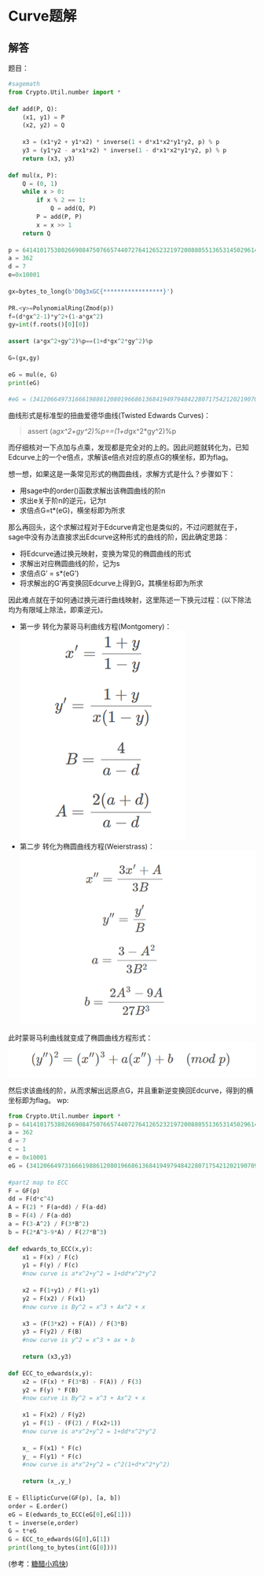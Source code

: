 # Curve题解
## 解答
题目：
```python
#sagemath
from Crypto.Util.number import *

def add(P, Q):
    (x1, y1) = P
    (x2, y2) = Q

    x3 = (x1*y2 + y1*x2) * inverse(1 + d*x1*x2*y1*y2, p) % p
    y3 = (y1*y2 - a*x1*x2) * inverse(1 - d*x1*x2*y1*y2, p) % p
    return (x3, y3)

def mul(x, P):
    Q = (0, 1)
    while x > 0:
        if x % 2 == 1:
            Q = add(Q, P)
        P = add(P, P)
        x = x >> 1
    return Q

p = 64141017538026690847507665744072764126523219720088055136531450296140542176327
a = 362
d = 7
e=0x10001

gx=bytes_to_long(b'D0g3xGC{*****************}')

PR.<y>=PolynomialRing(Zmod(p))
f=(d*gx^2-1)*y^2+(1-a*gx^2)
gy=int(f.roots()[0][0])

assert (a*gx^2+gy^2)%p==(1+d*gx^2*gy^2)%p

G=(gx,gy)

eG = mul(e, G)
print(eG)

#eG = (34120664973166619886120801966861368419497948422807175421202190709822232354059, 11301243831592615312624457443883283529467532390028216735072818875052648928463)
```

曲线形式是标准型的扭曲爱德华曲线(Twisted Edwards Curves)：
> assert (a*gx^2+gy^2)%p==(1+d*gx^2*gy^2)%p

而仔细核对一下点加与点乘，发现都是完全对的上的。因此问题就转化为，已知Edcurve上的一个e倍点，求解该e倍点对应的原点G的横坐标，即为flag。

想一想，如果这是一条常见形式的椭圆曲线，求解方式是什么？步骤如下：
- 用sage中的order()函数求解出该椭圆曲线的阶n
- 求出e关于阶n的逆元，记为t
- 求倍点G=t*(eG)，横坐标即为所求

那么再回头，这个求解过程对于Edcurve肯定也是类似的，不过问题就在于，sage中没有办法直接求出Edcurve这种形式的曲线的阶，因此确定思路：
- 将Edcurve通过换元映射，变换为常见的椭圆曲线的形式
- 求解出对应椭圆曲线的阶，记为s
- 求倍点G’ = s*(eG’)
- 将求解出的G’再变换回Edcurve上得到G，其横坐标即为所求

因此难点就在于如何通过换元进行曲线映射，这里陈述一下换元过程：(以下除法均为有限域上除法，即乘逆元)。
- 第一步 转化为蒙哥马利曲线方程(Montgomery)：
![alt text](images/image1.png)
- 第二步 转化为椭圆曲线方程(Weierstrass)：
![alt text](images/image2.png)

此时蒙哥马利曲线就变成了椭圆曲线方程形式：
![alt text](images/image3.png)

然后求该曲线的阶，从而求解出远原点G，并且重新逆变换回Edcurve，得到的横坐标即为flag。
wp:
```python
from Crypto.Util.number import *
p = 64141017538026690847507665744072764126523219720088055136531450296140542176327
a = 362
d = 7
c = 1
e = 0x10001
eG = (34120664973166619886120801966861368419497948422807175421202190709822232354059, 11301243831592615312624457443883283529467532390028216735072818875052648928463)

#part2 map to ECC
F = GF(p)
dd = F(d*c^4)
A = F(2) * F(a+dd) / F(a-dd)
B = F(4) / F(a-dd)
a = F(3-A^2) / F(3*B^2)
b = F(2*A^3-9*A) / F(27*B^3)

def edwards_to_ECC(x,y):
    x1 = F(x) / F(c)
    y1 = F(y) / F(c)
    #now curve is a*x^2+y^2 = 1+dd*x^2*y^2

    x2 = F(1+y1) / F(1-y1)
    y2 = F(x2) / F(x1)
    #now curve is By^2 = x^3 + Ax^2 + x

    x3 = (F(3*x2) + F(A)) / F(3*B)
    y3 = F(y2) / F(B)
    #now curve is y^2 = x^3 + ax + b

    return (x3,y3)
 
def ECC_to_edwards(x,y):
    x2 = (F(x) * F(3*B) - F(A)) / F(3)
    y2 = F(y) * F(B)
    #now curve is By^2 = x^3 + Ax^2 + x

    x1 = F(x2) / F(y2)
    y1 = F(1) - (F(2) / F(x2+1))
    #now curve is a*x^2+y^2 = 1+dd*x^2*y^2

    x_ = F(x1) * F(c)
    y_ = F(y1) * F(c)
    #now curve is a*x^2+y^2 = c^2(1+d*x^2*y^2)
    
    return (x_,y_)
 
E = EllipticCurve(GF(p), [a, b])
order = E.order()
eG = E(edwards_to_ECC(eG[0],eG[1]))
t = inverse(e,order)
G = t*eG
G = ECC_to_edwards(G[0],G[1])
print(long_to_bytes(int(G[0])))
```

(参考：[糖醋小鸡快](https://tangcuxiaojikuai.xyz/post/187210a7.html))